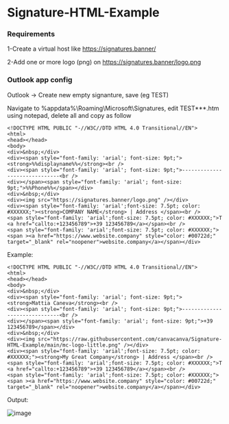 # Signature-HTML-Example
### Requirements
1-Create a virtual host like https://signatures.banner/

2-Add one or more logo (png) on https://signatures.banner/logo.png


### Outlook app config
Outlook -> Create new empty signanture, save (eg TEST)

Navigate to %appdata%\Roaming\Microsoft\Signatures, edit TEST***.htm using notepad, delete all and copy as follow
```
<!DOCTYPE HTML PUBLIC "-//W3C//DTD HTML 4.0 Transitional//EN">
<html>
<head></head>
<body>
<div>&nbsp;</div>
<div><span style="font-family: 'arial'; font-size: 9pt;"><strong>%%displayname%%</strong><br />
<div><span style="font-family: 'arial'; font-size: 9pt;">------------------------------<br />
<div></span><span style="font-family: 'arial'; font-size: 9pt;">%%Phone%%</span></div>
<div>&nbsp;</div>
<div><img src="https://signatures.banner/logo.png" /></div>
<div><span style="font-family: 'arial';font-size: 7.5pt; color: #XXXXXX;"><strong>COMPANY NAME</strong> | Address </span><br />
<span style="font-family: 'arial';font-size: 7.5pt; color: #XXXXXX;">T <a href="callto:+123456789">+39 123456789</a></span><br />
<span style="font-family: 'arial';font-size: 7.5pt; color: #XXXXXX;"><span ><a href="https://www.website.company" style="color: #00722d;" target="_blank" rel="noopener">website.company</a></span></div>

```

Example:
```
<!DOCTYPE HTML PUBLIC "-//W3C//DTD HTML 4.0 Transitional//EN">
<html>
<head></head>
<body>
<div>&nbsp;</div>
<div><span style="font-family: 'arial'; font-size: 9pt;"><strong>Mattia Caneva</strong><br />
<div><span style="font-family: 'arial'; font-size: 9pt;">------------------------------<br />
<div></span><span style="font-family: 'arial'; font-size: 9pt;">+39 123456789</span></div>
<div>&nbsp;</div>
<div><img src="https://raw.githubusercontent.com/canvacanva/Signature-HTML-Example/main/mc-logo-little.png" /></div>
<div><span style="font-family: 'arial';font-size: 7.5pt; color: #XXXXXX;"><strong>My Great Company</strong> | Address </span><br />
<span style="font-family: 'arial';font-size: 7.5pt; color: #XXXXXX;">T <a href="callto:+123456789">+39 123456789</a></span><br />
<span style="font-family: 'arial';font-size: 7.5pt; color: #XXXXXX;"><span ><a href="https://www.website.company" style="color: #00722d;" target="_blank" rel="noopener">website.company</a></span></div>

```

Output:

![image](https://github.com/canvacanva/Signature-HTML-Example/assets/17501324/5e131584-4a94-43aa-93fc-876aa52d1d0e)

